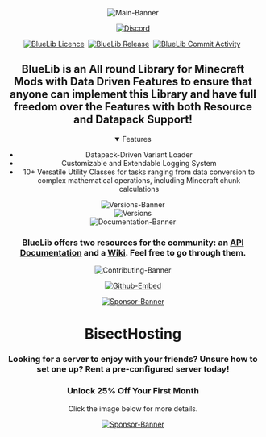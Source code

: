 <!-- Main Banner -->
<div align="center">
   <img src="https://github.com/user-attachments/assets/285b840a-ba0b-4240-99f3-7130de23c448" alt="Main-Banner"/>
</div>

<!-- Discord Link -->
<p align="center">
  <a href="https://discord.gg/WMpmqMbJsH"><img src="https://img.shields.io/discord/1272923738895286457?color=blue&label=Discord&logo=Discord&logoColor=blue&style=for-the-badge" alt="Discord"/></a>
</p>

<p align="center">
   <!-- License -->
    <a href="https://github.com/MeAlam1/BlueLib" target="_blank"><img src="https://img.shields.io/github/license/MeAlam1/BlueLib?style=for-the-badge" alt="BlueLib Licence" /></a>&nbsp;
   <!-- Releases -->
    <a href="https://github.com/MeAlam1/BlueLib/pkgs/container/permify" target="_blank"><img src="https://img.shields.io/github/v/release/MeAlam1/BlueLib?include_prereleases&style=for-the-badge" alt="BlueLib Release" /></a>&nbsp;
   <!-- Commits -->
    <a href="https://img.shields.io/github/commit-activity/m/MeAlam1/BlueLib?style=for-the-badge" target="_blank"><img src="https://img.shields.io/github/commit-activity/m/MeAlam1/BlueLib?style=for-the-badge" alt="BlueLib Commit Activity" /></a>&nbsp;
</p>  

<h2 align="center">BlueLib is an All round Library for Minecraft Mods with Data Driven Features to ensure that anyone can implement this Library and have full freedom over the Features with both Resource and Datapack Support!</h2>

<div align="center">
  <details open>
  <summary>Features</summary>
  <ul>
     <li>Datapack-Driven Variant Loader</li>
     <li>Customizable and Extendable Logging System</li>
     <li>10+ Versatile Utility Classes for tasks ranging from data conversion to complex mathematical operations, including Minecraft chunk calculations</li>
  </ul>
  </details>
</div>


<!-- Version Banner -->
<div align="center">
  <img src="https://github.com/user-attachments/assets/3df10756-a0a4-4de8-8e9b-73d5ae9e24df" alt="Versions-Banner"/>
</div>

<!-- Versions -->
<div align="center">
   <img src="https://github.com/user-attachments/assets/4141486e-ac24-4208-84ad-89fb19627815" alt="Versions"/>
</div>

<!-- Documentation Banner -->
<div align="center">
   <img src="https://github.com/user-attachments/assets/458fe679-9fab-48da-ace8-2d02427c0286" alt="Documentation-Banner"/>
</div>

<h3 align="center">
    BlueLib offers two resources for the community: an 
    <a href="https://mealam1.github.io/BlueLib/">API Documentation</a> and a 
    <a href="https://github.com/MeAlam1/BlueLib/wiki">Wiki</a>. 
    Feel free to go through them.
</h3>

<!-- Contributing Banner -->
<div align="center">
  <img src="https://github.com/user-attachments/assets/7402d296-ee55-4634-88f6-dc46dd0863f8" alt="Contributing-Banner"/>
</div>

<!-- Github Embed -->
<p align="center">
  <a href="https://github.com/MeAlam1/BlueLib">
    <img src="https://github-readme-stats.vercel.app/api/pin/?username=MeAlam1&repo=BlueLib&theme=dark#gh-dark-mode-only" alt="Github-Embed"/>
  </a>
</p>

<!-- Sponsor Banner -->
<div align="center">
     <a href="https://url-shortener.curseforge.com/6XTXg"><img src="https://github.com/user-attachments/assets/66fd73fb-1029-41d1-9c84-c4e6617fc76d" alt="Sponsor-Banner"/></a>
</div>
<h1 align="center">BisectHosting</h1>
<h3 align="center">Looking for a server to enjoy with your friends? Unsure how to set one up? Rent a pre-configured server today!</h3>
<h3 align="center">Unlock 25% Off Your First Month</h3>
<p align="center">Click the image below for more details.</p>

<!-- Sponsor -->
<div align="center">
     <a href="https://url-shortener.curseforge.com/6XTXg"><img src="https://github.com/user-attachments/assets/a1bc7587-f79b-4468-8dee-6ac261178840" alt="Sponsor-Banner"/></a>
</div>
